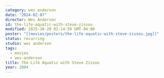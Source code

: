 ```yaml
---
category: wes anderson
date: "2024-02-07"
director: Wes Anderson
id: the-life-aquatic-with-steve-zissou
modified: 2025-10-29 02:14:59 GMT-04:00
poster: "[[movies/posters/the-life-aquatic-with-steve-zissou.jpg]]"
status: recurring
studio: wes anderson
tags:
  - movies
  - wes-anderson
title: The Life Aquatic with Steve Zissou
year: 2004
---
```

